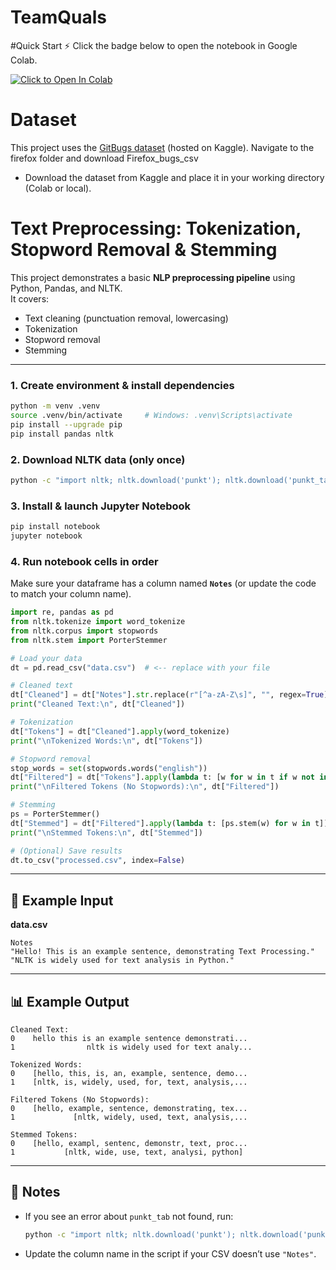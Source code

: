 	
# TeamQuals

#Quick Start ⚡
Click the badge below to open the notebook in Google Colab.  

[![ Click to Open In Colab](https://colab.research.google.com/assets/colab-badge.svg)](https://colab.research.google.com/github/oloriafin/TeamQuals/blob/main/Project-Del-3-TeamQuals.ipynb)


# Dataset  
This project uses the [GitBugs dataset](https://www.kaggle.com/datasets/av9ash/gitbugs) (hosted on Kaggle). 
Navigate to the firefox folder and download Firefox_bugs_csv
- Download the dataset from Kaggle and place it in your working directory (Colab or local). 



# Text Preprocessing: Tokenization, Stopword Removal & Stemming

This project demonstrates a basic **NLP preprocessing pipeline** using Python, Pandas, and NLTK.  
It covers:
- Text cleaning (punctuation removal, lowercasing)
- Tokenization
- Stopword removal
- Stemming

---



### 1. Create environment & install dependencies
```bash
python -m venv .venv
source .venv/bin/activate     # Windows: .venv\Scripts\activate
pip install --upgrade pip
pip install pandas nltk
````

### 2. Download NLTK data (only once)

```bash
python -c "import nltk; nltk.download('punkt'); nltk.download('punkt_tab'); nltk.download('stopwords')"
```

### 3. Install & launch Jupyter Notebook

```bash
pip install notebook
jupyter notebook
```

### 4. Run notebook cells in order

Make sure your dataframe has a column named **`Notes`** (or update the code to match your column name).

```python
import re, pandas as pd
from nltk.tokenize import word_tokenize
from nltk.corpus import stopwords
from nltk.stem import PorterStemmer

# Load your data
dt = pd.read_csv("data.csv")  # <-- replace with your file

# Cleaned text
dt["Cleaned"] = dt["Notes"].str.replace(r"[^a-zA-Z\s]", "", regex=True).str.lower()
print("Cleaned Text:\n", dt["Cleaned"])

# Tokenization
dt["Tokens"] = dt["Cleaned"].apply(word_tokenize)
print("\nTokenized Words:\n", dt["Tokens"])

# Stopword removal
stop_words = set(stopwords.words("english"))
dt["Filtered"] = dt["Tokens"].apply(lambda t: [w for w in t if w not in stop_words])
print("\nFiltered Tokens (No Stopwords):\n", dt["Filtered"])

# Stemming
ps = PorterStemmer()
dt["Stemmed"] = dt["Filtered"].apply(lambda t: [ps.stem(w) for w in t])
print("\nStemmed Tokens:\n", dt["Stemmed"])

# (Optional) Save results
dt.to_csv("processed.csv", index=False)
```

---

## 📂 Example Input

**data.csv**

```csv
Notes
"Hello! This is an example sentence, demonstrating Text Processing."
"NLTK is widely used for text analysis in Python."
```

---

## 📊 Example Output

```
Cleaned Text:
0    hello this is an example sentence demonstrati...
1                nltk is widely used for text analy...

Tokenized Words:
0    [hello, this, is, an, example, sentence, demo...
1    [nltk, is, widely, used, for, text, analysis,...

Filtered Tokens (No Stopwords):
0    [hello, example, sentence, demonstrating, tex...
1             [nltk, widely, used, text, analysis,...

Stemmed Tokens:
0    [hello, exampl, sentenc, demonstr, text, proc...
1           [nltk, wide, use, text, analysi, python]
```

---

## 📌 Notes

* If you see an error about `punkt_tab` not found, run:

  ```bash
  python -c "import nltk; nltk.download('punkt'); nltk.download('punkt_tab')"
  ```
* Update the column name in the script if your CSV doesn’t use `"Notes"`.


